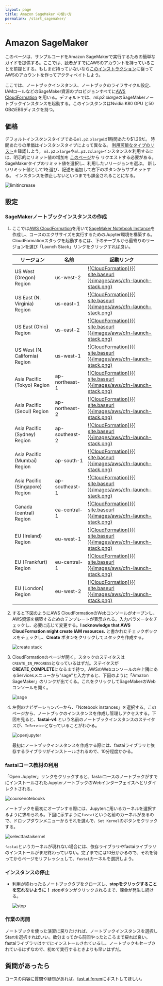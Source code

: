 ```yaml
---
layout: page
title: Amazon SageMaker の使い方
permalink: /start_sagemaker/
---
```

# Amazon SageMaker

このページは、サンプルコードをAmazon SageMakerで実行するための簡単なガイドを提供する。ここでは、読者がすでにAWSのアカウントを持っていることを前提とする。もしまだ持っていないなら[このインストラクション](https://aws.amazon.com/premiumsupport/knowledge-center/create-and-activate-aws-account/)に従ってAWSのアカウントを作ってアクティベイトしよう。

ここでは、ノートブックインスタンス、ノートブックのライフサイクル設定、IAMロールなどのSageMaker資源のプロビジョンすべてに[AWS CloudFormation](https://aws.amazon.com/cloudformation/) を用いる。デフォルトでは、*ml.p2.xlarge*のSageMakerノートブックインスタンスを起動する。このインスタンスはNvidia K80 GPU と50 GBのEBSディスクを持つ。


## 価格

デフォルトインスタンスタイプである`ml.p2.xlarge`は1時間あたり$1.26だ。
時間あたりの単価はインスタンスタイプによって異なる。
[利用可能なタイプのリスト](https://aws.amazon.com/sagemaker/pricing/)を確認しよう。
`ml.p2.xlarge`や`ml.p3.2xlarge`インスタンスを利用するには、明示的にリミット値の増加を
[このページ](https://console.aws.amazon.com/support/home#/case/create?issueType=service-limit-increase)から
リクエストする必要がある。
SageMakerタイプのリミット値を選択し、利用したいリージョンを選ぶ。
新しいリミット値として1を選び、記述を追加して右下のボタンからサブミットする。
インスタンスを停止しないといつまでも課金されることになる。

 <img alt="limitincrease" src="{{ site.baseurl }}/images/aws/increase_limit_sagemaker.png" class="screenshot">

## 設定

### SageMakerノートブックインスタンスの作成

1. ここでは[AWS CloudFormation](https://aws.amazon.com/cloudformation/)を用いて[SageMaker Notebook Instance](https://docs.aws.amazon.com/sagemaker/latest/dg/nbi.html)を作成し、コースのエクササイズを実行するためのJupyter環境を構築する。CloudFormationスタックを起動するには、下のテーブルから最寄りのリージョンを選び「Launch Stack」リンクをクリックすれば良い。

    リージョン | 名前 | 起動リンク
    --- | --- | ---
    US West (Oregon) Region | us-west-2 | [![CloudFormation]({{ site.baseurl }}/images/aws/cfn-launch-stack.png)](https://us-west-2.console.aws.amazon.com/cloudformation/home?region=us-west-2#/stacks/create/review?filter=active&templateURL=https://fastai-cfn.s3.amazonaws.com/sagemaker-cfn-course-v4.yml&stackName=FastaiSageMakerStack)
    US East (N. Virginia) Region | us-east-1 | [![CloudFormation]({{ site.baseurl }}/images/aws/cfn-launch-stack.png)](https://us-east-1.console.aws.amazon.com/cloudformation/home?region=us-east-1#/stacks/create/review?filter=active&templateURL=https://fastai-cfn.s3.amazonaws.com/sagemaker-cfn-course-v4.yml&stackName=FastaiSageMakerStack)
    US East (Ohio) Region | us-east-2 | [![CloudFormation]({{ site.baseurl }}/images/aws/cfn-launch-stack.png)](https://us-east-2.console.aws.amazon.com/cloudformation/home?region=us-east-2#/stacks/create/review?filter=active&templateURL=https://fastai-cfn.s3.amazonaws.com/sagemaker-cfn-course-v4.yml&stackName=FastaiSageMakerStack)
    US West (N. California) Region | us-west-1 | [![CloudFormation]({{ site.baseurl }}/images/aws/cfn-launch-stack.png)](https://us-west-1.console.aws.amazon.com/cloudformation/home?region=us-west-1#/stacks/create/review?filter=active&templateURL=https://fastai-cfn.s3.amazonaws.com/sagemaker-cfn-course-v4.yml&stackName=FastaiSageMakerStack)    
    Asia Pacific (Tokyo) Region | ap-northeast-1 | [![CloudFormation]({{ site.baseurl }}/images/aws/cfn-launch-stack.png)](https://ap-northeast-1.console.aws.amazon.com/cloudformation/home?region=ap-northeast-1#/stacks/create/review?filter=active&templateURL=https://fastai-cfn.s3.amazonaws.com/sagemaker-cfn-course-v4.yml&stackName=FastaiSageMakerStack)
    Asia Pacific (Seoul) Region | ap-northeast-2 | [![CloudFormation]({{ site.baseurl }}/images/aws/cfn-launch-stack.png)](https://ap-northeast-2.console.aws.amazon.com/cloudformation/home?region=ap-northeast-2#/stacks/create/review?filter=active&templateURL=https://fastai-cfn.s3.amazonaws.com/sagemaker-cfn-course-v4.yml&stackName=FastaiSageMakerStack)
    Asia Pacific (Sydney) Region | ap-southeast-2 | [![CloudFormation]({{ site.baseurl }}/images/aws/cfn-launch-stack.png)](https://ap-southeast-2.console.aws.amazon.com/cloudformation/home?region=ap-southeast-2#/stacks/create/review?filter=active&templateURL=https://fastai-cfn.s3.amazonaws.com/sagemaker-cfn-course-v4.yml&stackName=FastaiSageMakerStack)
    Asia Pacific (Mumbai) Region | ap-south-1 | [![CloudFormation]({{ site.baseurl }}/images/aws/cfn-launch-stack.png)](https://ap-south-1.console.aws.amazon.com/cloudformation/home?region=ap-south-1#/stacks/create/review?filter=active&templateURL=https://fastai-cfn.s3.amazonaws.com/sagemaker-cfn-course-v4.yml&stackName=FastaiSageMakerStack) 
    Asia Pacific (Singapore) Region | ap-southeast-1 | [![CloudFormation]({{ site.baseurl }}/images/aws/cfn-launch-stack.png)](https://ap-southeast-1.console.aws.amazon.com/cloudformation/home?region=ap-southeast-1#/stacks/create/review?filter=active&templateURL=https://fastai-cfn.s3.amazonaws.com/sagemaker-cfn-course-v4.yml&stackName=FastaiSageMakerStack)           
    Canada (central) Region | ca-central-1 | [![CloudFormation]({{ site.baseurl }}/images/aws/cfn-launch-stack.png)](https://ca-central-1.console.aws.amazon.com/cloudformation/home?region=ca-central-1#/stacks/create/review?filter=active&templateURL=https://fastai-cfn.s3.amazonaws.com/sagemaker-cfn-course-v4.yml&stackName=FastaiSageMakerStack)       
    EU (Ireland) Region | eu-west-1 | [![CloudFormation]({{ site.baseurl }}/images/aws/cfn-launch-stack.png)](https://eu-west-1.console.aws.amazon.com/cloudformation/home?region=eu-west-1#/stacks/create/review?filter=active&templateURL=https://fastai-cfn.s3.amazonaws.com/sagemaker-cfn-course-v4.yml&stackName=FastaiSageMakerStack)
    EU (Frankfurt) Region | eu-central-1 | [![CloudFormation]({{ site.baseurl }}/images/aws/cfn-launch-stack.png)](https://eu-central-1.console.aws.amazon.com/cloudformation/home?region=eu-central-1#/stacks/create/review?filter=active&templateURL=https://fastai-cfn.s3.amazonaws.com/sagemaker-cfn-course-v4.yml&stackName=FastaiSageMakerStack)
    EU (London) Region | eu-west-2 | [![CloudFormation]({{ site.baseurl }}/images/aws/cfn-launch-stack.png)](https://eu-west-2.console.aws.amazon.com/cloudformation/home?region=eu-west-2#/stacks/create/review?filter=active&templateURL=https://fastai-cfn.s3.amazonaws.com/sagemaker-cfn-course-v4.yml&stackName=FastaiSageMakerStack)    

1. すると下図のようにAWS CloudFormationのWebコンソールがオープンし、AWS資源を構築するためのテンプレートが表示される。入力パラメータをチェックし、必要に応じて変更する。**I acknowledge that AWS CloudFormation might create IAM resources.** 
と書かれたチェックボックスをチェックし、**Create** ボタンをクリックしてスタックを作成する。

    <img alt="create stack" src="{{ site.baseurl }}/images/sagemaker/create_stack.png" class="screenshot">

1. CloudFormationのページが開く。スタックのステイタスは`CREATE_IN_PROGRESS`となっているはずだ。ステイタスが**CREATE_COMPLETE**になるまで待つ。AWSのWebコンソールの左上隅にあるServicesメニューから"sage"と入力すると、下図のように「Amazon SageMaker」のリンクが出てくる。これをクリックしてSageMakerのWebコンソールを開く。


   <img alt="sage" src="{{ site.baseurl }}/images/sagemaker/01.png" class="screenshot">

1. 左側のナビゲーションバーから、「Notebook instances」を選択する。このページから、ノートブックのインスタンスを作成し管理しアクセスする。下図を見ると、**fastai-v4** という名前のノートブックインスタンスのステイタスが、`InService`となっていることがわかる。

   <img alt="openjupyter" src="{{ site.baseurl }}/images/sagemaker/open_juypter.png" class="screenshot">
   
   最初にノートブックインスタンスを作成する際には、fastaiライブラリと依存するライブラリがインストールされるので、10分程度かかる。
      
### fastaiコース教材の利用

「Open Jupyter」リンクをクリックすると、fastaiコースのノートブックがすでにインストールされたJupyterノートブックのWebインターフェイスへとリダイレクトされる。

<img alt="coursenotebooks" src="{{ site.baseurl }}/images/sagemaker/course_notebooks.png" class="screenshot">

ノートブックを最初にオープンする際には、Jupyterに用いるカーネルを選択するように求められる。下図に示すように`fastai`という名前のカーネルがあるので、ドロップダウンメニューからそれを選んで、`Set Kernel`のボタンをクリックする。

<img alt="selectfastaikernel" src="{{ site.baseurl }}/images/sagemaker/selectkernel.png" class="screenshot">

`fastai`というカーネルが現れない場合には、依存ライブラリやfastaiライブラリのインストールがまだ終わっていない。完了までには10分かかるので、それを待ってからページをリフレッシュして、`fastai`カーネルを選択しよう。

### インスタンスの停止

- 利用が終わったらノートブックタブをクローズし、**stopをクリックすることを忘れないように！** *stop*ボタンがクリックされるまで、課金が発生し続ける。

    <img alt="stop" src="{{ site.baseurl }}/images/sagemaker/stop_instance.png" class="screenshot">


### 作業の再開

ノートブックを使った演習に戻りたければ、ノートブックインスタンスを選択しStartを選択すればいい。数分まってから前回やったところまで戻れば良い。fastaiライブラリはすでにインストールされているし、ノートブックもセーブされているはずなので、初めて実行するときよりも早いはずだ。

## 質問があったら

コースの内容に質問や疑問があれば、[fast.ai forum](http://forums.fast.ai/)にポストしてほしい。
